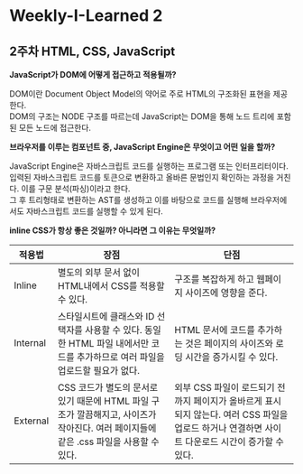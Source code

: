 Weekly-I-Learned 2
================
2주차 HTML, CSS, JavaScript
-----------  
__JavaScript가 DOM에 어떻게 접근하고 적용될까?__  
  
DOM이란 Document Object Model의 약어로 주로 HTML의 구조화된 표현을 제공한다.  
DOM의 구조는 NODE 구조를 따르는데 JavaScript는 DOM을 통해 노드 트리에 포함된 모든 노드에 접근한다.  
  
__브라우저를 이루는 컴포넌트 중, JavaScript Engine은 무엇이고 어떤 일을 할까?__  
  
JavaScript Engine은 자바스크립트 코드를 실행하는 프로그램 또는 인터프리터이다.  
입력된 자바스크립트 코드를 토큰으로 변환하고 올바른 문법인지 확인하는 과정을 거친다. 이를 구문 분석(파싱)이라고 한다.  
그 후 트리형태로 변환하는 AST를 생성하고 이를 바탕으로 코드를 실행해 브라우저에서도 자바스크립트 코드를 실행할 수 있게 된다.

__inline CSS가 항상 좋은 것일까? 아니라면 그 이유는 무엇일까?__  

|적용법|장점|단점|
|---|---|---|
|Inline|별도의 외부 문서 없이 HTML내에서 CSS를 적용할 수 있다.|구조를 복잡하게 하고 웹페이지 사이즈에 영향을 준다.|
|Internal|스타일시트에 클래스와 ID 선택자를 사용할 수 있다. 동일한 HTML 파일 내에서만 코드를 추가하므로 여러 파일을 업로드할 필요가 없다.|HTML 문서에 코드를 추가하는 것은 페이지의 사이즈와 로딩 시간을 증가시킬 수 있다.|
|External|CSS 코드가 별도의 문서로 있기 때문에 HTML 파일 구조가 깔끔해지고, 사이즈가 작아진다. 여러 페이지들에 같은 .css 파일을 사용할 수 있다.|외부 CSS 파일이 로드되기 전까지 페이지가 올바르게 표시되지 않는다. 여러 CSS 파일을 업로드 하거나 연결하면 사이트 다운로드 시간이 증가할 수 있다.|
